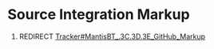 # Source Integration Markup

1.  REDIRECT [Tracker\#MantisBT\_.3C.3D.3E\_GitHub\_Markup](Tracker#MantisBT_.3C.3D.3E_GitHub_Markup.md)
